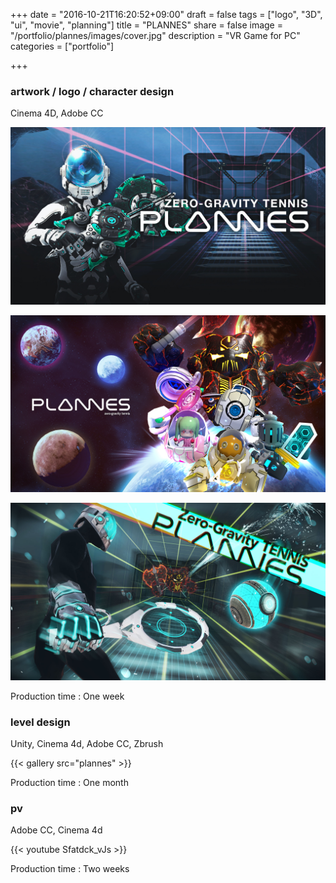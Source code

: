 +++
date = "2016-10-21T16:20:52+09:00"
draft = false
tags = ["logo", "3D", "ui", "movie", "planning"]
title = "PLANNES"
share = false
image = "/portfolio/plannes/images/cover.jpg"
description = "VR Game for PC"
categories = ["portfolio"]

+++

### artwork / logo / character design

Cinema 4D, Adobe CC

![](images/cover.jpg)

![](images/plannes_00.jpg)

![](images/plannes_01.jpg)

Production time : One week

### level design

Unity, Cinema 4d, Adobe CC, Zbrush

{{< gallery src="plannes" >}}

Production time : One month

### pv

Adobe CC, Cinema 4d

{{< youtube Sfatdck_vJs >}}

Production time : Two weeks
